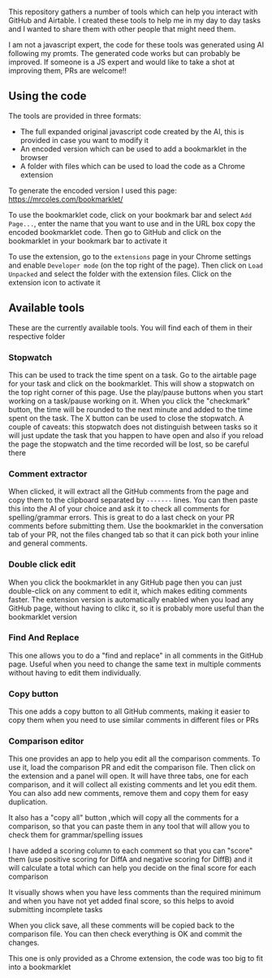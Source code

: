 This repository gathers a number of tools which can help you interact with GitHub and Airtable. I created these tools to help me in my day to day tasks and I wanted to share them with other people that might need them.

I am not a javascript expert, the code for these tools was generated using AI following my promts. The generated code works but can probably be improved. If someone is a JS expert and would like to take a shot at improving them, PRs are welcome!!

## Using the code

The tools are provided in three formats:
- The full expanded original javascript code created by the AI, this is provided in case you want to modify it
- An encoded version which can be used to add a bookmarklet in the browser
- A folder with files which can be used to load the code as a Chrome extension

To generate the encoded version I used this page: https://mrcoles.com/bookmarklet/

To use the bookmarklet code, click on your bookmark bar and select `Add Page...`, enter the name that you want to use and in the URL box copy the encoded bookmarklet code. Then go to GitHub and click on the bookmarklet in your bookmark bar to activate it

To use the extension, go to the `extensions` page in your Chrome settings and enable `Developer mode` (on the top right of the page). Then click on `Load Unpacked` and select the folder with the extension files. Click on the extension icon to activate it

## Available tools

These are the currently available tools. You will find each of them in their respective folder

### Stopwatch

This can be used to track the time spent on a task. Go to the airtable page for your task and click on the bookmarklet. This will show a stopwatch on the top right corner of this page. Use the play/pause buttons when you start working on a task/pause working on it. When you click the "checkmark" button, the time will be rounded to the next minute and added to the time spent on the task. The X button can be used to close the stopwatch. A couple of caveats: this stopwatch does not distinguish between tasks so it will just update the task that you happen to have open and also if you reload the page the stopwatch and the time recorded will be lost, so be careful there

### Comment extractor

When clicked, it will extract all the GitHub comments from the page and copy them to the clipboard separated by `-------` lines. You can then paste this into the AI of your choice and ask it to check all comments for spelling/grammar errors. This is great to do a last check on your PR comments before submitting them. Use the bookmarklet in the conversation tab of your PR, not the files changed tab so that it can pick both your inline and general comments.

### Double click edit

When you click the bookmarklet in any GitHub page then you can just double-click on any comment to edit it, which makes editing comments faster. The extension version is automatically enabled when you load any GitHub page, without having to clikc it, so it is probably more useful than the bookmarklet version

### Find And Replace

This one allows you to do a "find and replace" in all comments in the GitHub page. Useful when you need to change the same text in multiple comments without having to edit them individually.

### Copy button

This one adds a copy button to all GitHub comments, making it easier to copy them when you need to use similar comments in different files or PRs

### Comparison editor

This one provides an app to help you edit all the comparison comments. To use it, load the comparison PR and edit the comparison file. Then click on the extension and a panel will open. It will have three tabs, one for each comparison, and it will collect all existing comments and let you edit them. You can also add new comments, remove them and copy them for easy duplication.

It also has a "copy all" button ,which will copy all the comments for a comparison, so that you can paste them in any tool that will allow you to check them for grammar/spelling issues

I have added a scoring column to each comment so that you can "score" them (use positive scoring for DiffA and negative scoring for DiffB) and it will calculate a total which can help you decide on the final score for each comparison

It visually shows when you have less comments than the required minimum and when you have not yet added final score, so this helps to avoid submitting incomplete tasks

When you click save, all these comments will be copied back to the comparison file. You can then check everything is OK and commit the changes.

This one is only provided as a Chrome extension, the code was too big to fit into a bookmarklet